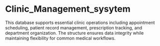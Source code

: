 # Clinic_Management_sysytem
This database supports essential clinic operations including appointment scheduling, patient record management, prescription tracking, and department organization. The structure ensures data integrity while maintaining flexibility for common medical workflows.
